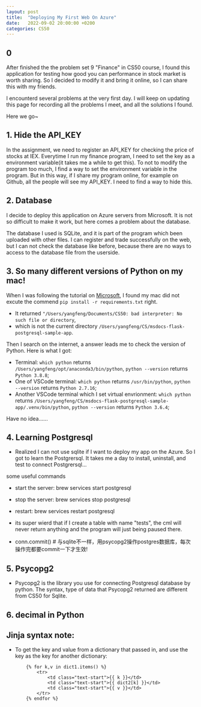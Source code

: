 ```yaml
---
layout: post
title:  "Deploying My First Web On Azure"
date:   2022-09-02 20:00:00 +0200
categories: CS50
---
```


## 0

After finished the the problem set 9 "Finance" in CS50 course, I found this application for testing how good you can performance in stock market is worth sharing. So I decided to modify it and bring it online, so I can share this with my friends.

I encounterd several problems at the very first day. I will keep on updating this page for recording all the problems I meet, and all the solutions I found.

Here we go~

## 1. Hide the API_KEY

In the assignment, we need to register an API_KEY for checking the price of stocks at IEX. Everytime I run my finance program, I need to set the key as a environment variable(it takes me a while to get this). To not to modify the program too much, I find a way to set the environment variable in the program. But in this way, if I share my program online, for example on Github, all the people will see my API_KEY. I need to find a way to hide this.

## 2. Database

I decide to deploy this application on Azure servers from Microsoft. It is not so difficult to make it work, but here comes a problem about the database.

The database I used is SQLite, and it is part of the program which been uploaded with other files. I can register and trade successfully on the web, but I can not check the database like before, because there are no ways to access to the database file from the userside.


## 3. So many different versions of Python on my mac!

When I was following the tutorial on [Microsoft](https://docs.microsoft.com/zh-cn/azure/app-service/tutorial-python-postgresql-app?tabs=flask%2Cmac-linux%2Cvscode-aztools%2Cterminal-bash%2Cazure-portal-access%2Cvscode-aztools-deploy%2Cdeploy-instructions-azportal%2Cdeploy-instructions--zip-azcli%2Cdeploy-instructions-curl-bash), I found my mac did not excute the commend `pip install -r requirements.txt` right. 

- It returned `"/Users/yangfeng/Documents/CS50: bad interpreter: No such file or directory`,
- which is not the current directory `/Users/yangfeng/CS/msdocs-flask-postgresql-sample-app`.

Then I search on the internet, a answer leads me to check the version of Python. Here is what I got:
- Terminal: `which python` returns `/Users/yangfeng/opt/anaconda3/bin/python`, `python --version` returns `Python 3.8.8`;
- One of VSCode terminal: `which python` returns `/usr/bin/python`, `python --version` returns `Python 2.7.16`;
- Another VSCode terminal which I set virtual envrionment: `which python` returns `/Users/yangfeng/CS/msdocs-flask-postgresql-sample-app/.venv/bin/python`, `python --version` returns `Python 3.6.4`;

Have no idea......


## 4. Learning Postgresql

- Realized I can not use sqlite if I want to deploy my app on the Azure. So I got to learn the Postgrersql. It takes me a day to install, uninstall, and test to connect Postgrersql...

some useful commands

- start the server: brew services start postgresql
- stop the server: brew services stop postgresql
- restart: brew services restart postgresql

- its super wierd that if I create a table with name "tests", the cml will never return anything and the program will just being paused there.

- conn.commit() # 与sqlite不一样，用psycopg2操作postgres数据库，每次操作完都要commit一下才生效!


## 5. Psycopg2

- Psycopg2 is the library you use for connecting Postgresql database by python. The syntax, type of data that Psycopg2 returned are different from CS50 for Sqlite.

## 6. decimal in Python


## Jinja syntax note:

- To get the key and value from a dictionary that passed in, and use the key as the key for another dictionary:
    ```
        {% for k,v in dict1.items() %}
            <tr>
                <td class="text-start">{{ k }}</td>
                <td class="text-start">{{ dict2[k] }}</td>
                <td class="text-start">{{ v }}</td>
            </tr>
        {% endfor %}
    ```
